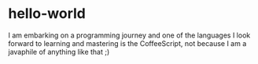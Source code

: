 # hello-world
I am embarking on a programming journey and one of the languages I look forward to learning and mastering is the CoffeeScript, not because I am a javaphile of anything like that ;)
